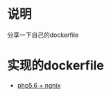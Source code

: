
# 说明
分享一下自己的dockerfile

# 实现的dockerfile
+ [php5.6 + ngnix](https://github.com/lujiang618/dockerfile/blob/master/php5.6%2Bnginx/README.MD)

